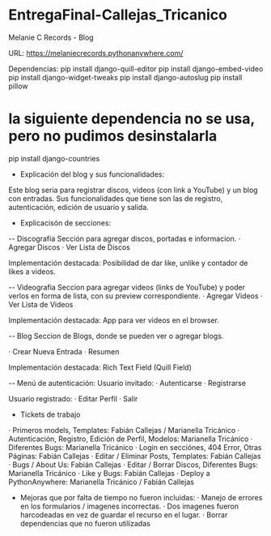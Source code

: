 # EntregaFinal-Callejas_Tricanico

Melanie C Records - Blog

URL: https://melaniecrecords.pythonanywhere.com/

Dependencias:
pip install django-quill-editor
pip install django-embed-video
pip install django-widget-tweaks
pip install django-autoslug
pip install pillow
# la siguiente dependencia no se usa, pero no pudimos desinstalarla
pip install django-countries 

- Explicación del blog y sus funcionalidades:

Este blog seria para registrar discos, videos (con link a YouTube) y un blog con entradas.
Sus funcionalidades que tiene son las de registro, autenticación, edición de usuario y salida.

- Explicacisón de secciones:

-- Discografia
Sección para agregar discos, portadas e informacion.
· Agregar Discos
· Ver Lista de Discos

Implementación destacada: Posibilidad de dar like, unlike y contador de likes a videos.

-- Videografia
Seccion para agregar videos (links de YouTube) y poder verlos en forma de lista, con su preview correspondiente.
· Agregar Videos
· Ver Lista de Videos

Implementación destacada: App para ver videos en el browser.

-- Blog
Seccion de Blogs, donde se pueden ver o agregar blogs.

· Crear Nueva Entrada
· Resumen

Implementación destacada: Rich Text Field (Quill Field)

-- Menú de autenticación:
Usuario invitado:
· Autenticarse
· Registrarse

Usuario registrado:
· Editar Perfil
· Salir


- Tickets de trabajo

· Primeros models, Templates: Fabián Callejas / Marianella Tricánico
· Autenticación, Registro, Edición de Perfil, Modelos: Marianella Tricánico
· Diferentes Bugs: Marianella Tricánico
· Login en secciónes, 404 Error, Otras Páginas: Fabián Callejas
· Editar / Eliminar Posts, Templates: Fabián Callejas
· Bugs / About Us: Fabián Callejas 
· Editar / Borrar Discos, Diferentes Bugs: Marianella Tricánico
· Like y Bugs: Fabián Callejas
· Deploy a PythonAnywhere: Marianella Tricánico / Fabián Callejas

- Mejoras que por falta de tiempo no fueron incluidas:
· Manejo de errores en los formularios / imagenes incorrectas.
· Dos imagenes fueron harcodeadas en vez de guardar el recurso en el lugar.
· Borrar dependencias que no fueron utilizadas